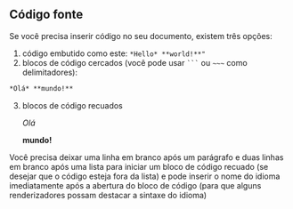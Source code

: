 Código fonte
-----------

Se você precisa inserir código no seu documento, existem três opções:

 1. código embutido como este: `*Hello* **world!**"`
 2. blocos de código cercados (você pode usar ` ``` ` ou `~~~` como delimitadores): 
``` markdown
*Olá* **mundo!**
```
 3. blocos de código recuados


    *Olá* 

    **mundo!**

Você precisa deixar uma linha em branco após um parágrafo e duas linhas em branco após uma lista para iniciar um bloco de código recuado (se desejar que o código esteja fora da lista) e pode inserir o nome do idioma imediatamente após a abertura do bloco de código (para que alguns renderizadores possam destacar a sintaxe do idioma)